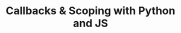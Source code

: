 ---
link: '#'
link_text: coming soon!
img: async.png
dark: false
title: Callbacks &amp; Scoping with Python and JS
collaborators: []
tagline: asynchronous programming tutorial
roles:
  - Teaching
  - Writing
---